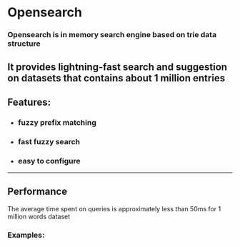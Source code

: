 # Opensearch

### Opensearch is in memory search engine based on trie data structure

It provides lightning-fast search and suggestion on datasets that contains about 1 million entries
---

## Features:

- ### fuzzy prefix matching
- ### fast fuzzy search
- ### easy to configure

---

## Performance

The average time spent on queries is approximately less than 50ms for 1 million words dataset

### Examples:

```


```
